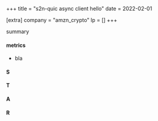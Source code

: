 +++
title = "s2n-quic async client hello"
date = 2022-02-01

[extra]
company = "amzn_crypto"
lp = []
+++

summary

#### metrics
- bla

#### S

#### T

#### A

#### R

